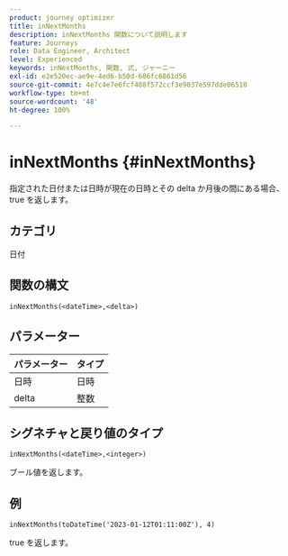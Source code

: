 ```yaml
---
product: journey optimizer
title: inNextMonths
description: inNextMonths 関数について説明します
feature: Journeys
role: Data Engineer, Architect
level: Experienced
keywords: inNextMonths, 関数, 式, ジャーニー
exl-id: e2e520ec-ae9e-4ed6-b50d-606fc6861d56
source-git-commit: 4e7c4e7e6fcf488f572ccf3e9037e597dde06510
workflow-type: tm+mt
source-wordcount: '48'
ht-degree: 100%

---
```


# inNextMonths {#inNextMonths}

指定された日付または日時が現在の日時とその delta か月後の間にある場合、true を返します。

## カテゴリ

日付

## 関数の構文

`inNextMonths(<dateTime>,<delta>)`

## パラメーター

| パラメーター | タイプ |
|-----------|------------------|
| 日時 | 日時 |
| delta | 整数 |

## シグネチャと戻り値のタイプ

`inNextMonths(<dateTime>,<integer>)`

ブール値を返します。

## 例

`inNextMonths(toDateTime('2023-01-12T01:11:00Z'), 4)`

true を返します。
